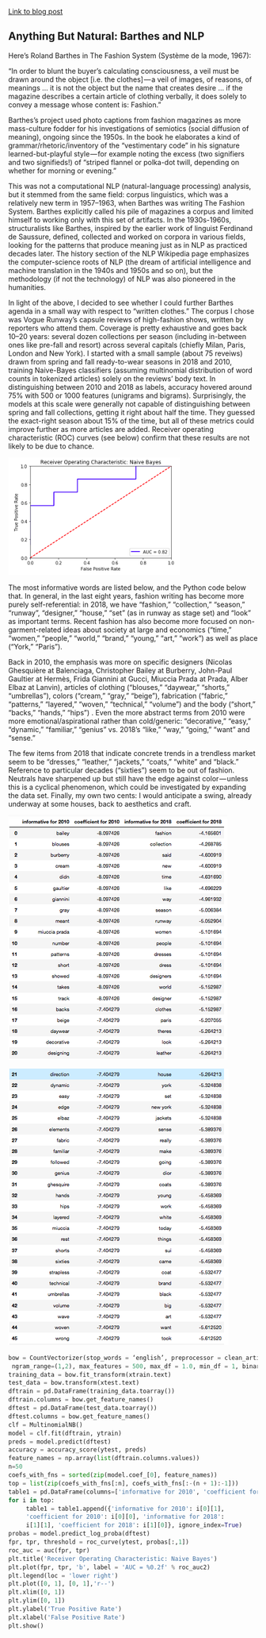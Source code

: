 [Link to blog post](https://medium.com/@idontneedtoseethat/anything-but-natural-barthes-and-nlp-42573db5a5ff)

## Anything But Natural: Barthes and NLP

Here’s Roland Barthes in The Fashion System (Système de la mode, 1967):

“In order to blunt the buyer’s calculating consciousness, a veil must be drawn around the object [i.e. the clothes] — a veil of images, of reasons, of meanings … it is not the object but the name that creates desire … if the magazine describes a certain article of clothing verbally, it does solely to convey a message whose content is: Fashion.”

Barthes’s project used photo captions from fashion magazines as more mass-culture fodder for his investigations of semiotics (social diffusion of meaning), ongoing since the 1950s. In the book he elaborates a kind of grammar/rhetoric/inventory of the “vestimentary code” in his signature learned-but-playful style — for example noting the excess (two signifiers and two signifieds!) of “striped flannel or polka-dot twill, depending on whether for morning or evening.”

This was not a computational NLP (natural-language processing) analysis, but it stemmed from the same field: corpus linguistics, which was a relatively new term in 1957–1963, when Barthes was writing The Fashion System. Barthes explicitly called his pile of magazines a corpus and limited himself to working only with this set of artifacts. In the 1930s-1960s, structuralists like Barthes, inspired by the earlier work of linguist Ferdinand de Saussure, defined, collected and worked on corpora in various fields, looking for the patterns that produce meaning just as in NLP as practiced decades later. The history section of the NLP Wikipedia page emphasizes the computer-science roots of NLP (the dream of artificial intelligence and machine translation in the 1940s and 1950s and so on), but the methodology (if not the technology) of NLP was also pioneered in the humanities.

In light of the above, I decided to see whether I could further Barthes agenda in a small way with respect to “written clothes.” The corpus I chose was Vogue Runway’s capsule reviews of high-fashion shows, written by reporters who attend them. Coverage is pretty exhaustive and goes back 10–20 years: several dozen collections per season (including in-between ones like pre-fall and resort) across several capitals (chiefly Milan, Paris, London and New York).
I started with a small sample (about 75 reveiws) drawn from spring and fall ready-to-wear seasons in 2018 and 2010, training Naive-Bayes classifiers (assuming multinomial distribution of word counts in tokenized articles) solely on the reviews’ body text. In distinguishing between 2010 and 2018 as labels, accuracy hovered around 75% with 500 or 1000 features (unigrams and bigrams). Surprisingly, the models at this scale were generally not capable of distinguishing between spring and fall collections, getting it right about half the time. They guessed the exact-right season about 15% of the time, but all of these metrics could improve further as more articles are added. Receiver operating characteristic (ROC) curves (see below) confirm that these results are not likely to be due to chance.

![](ROC.png)

The most informative words are listed below, and the Python code below that. In general, in the last eight years, fashion writing has become more purely self-referential: in 2018, we have “fashion,” “collection,” “season,” “runway”, “designer,” “house,” “set” (as in runway as stage set) and “look” as important terms. Recent fashion has also become more focused on non-garment-related ideas about society at large and economics (“time,” “women,” “people,” “world,” “brand,” “young,” “art,” “work”) as well as place (“York,” “Paris”).

Back in 2010, the emphasis was more on specific designers (Nicolas Ghesquière at Balenciaga, Christopher Bailey at Burberry, John-Paul Gaultier at Hermès, Frida Giannini at Gucci, Miuccia Prada at Prada, Alber Elbaz at Lanvin), articles of clothing (“blouses,” “daywear,” “shorts,” “umbrellas”), colors (“cream,” “gray,” “beige”), fabrication (“fabric,” “patterns,” “layered,” “woven,” “technical,” “volume”) and the body (“short,” “backs,” “hands,” “hips”) . Even the more abstract terms from 2010 were more emotional/aspirational rather than cold/generic: “decorative,” “easy,” “dynamic,” “familiar,” “genius” vs. 2018’s “like,” “way,” “going,” “want” and “sense.”

The few items from 2018 that indicate concrete trends in a trendless market seem to be “dresses,” “leather,” “jackets,” “coats,” “white” and “black.” Reference to particular decades (“sixties”) seem to be out of fashion. Neutrals have sharpened up but still have the edge against color — unless this is a cyclical phenomenon, which could be investigated by expanding the data set. Finally, my own two cents: I would anticipate a swing, already underway at some houses, back to aesthetics and craft.

![](top20.png)

![](21to45.png)

``` python
bow = CountVectorizer(stop_words = ‘english’, preprocessor = clean_article, tokenizer = TweetTokenizer().tokenize,
 ngram_range=(1,2), max_features = 500, max_df = 1.0, min_df = 1, binary = False)
training_data = bow.fit_transform(xtrain.text)
test_data = bow.transform(xtest.text)
dftrain = pd.DataFrame(training_data.toarray())
dftrain.columns = bow.get_feature_names()
dftest = pd.DataFrame(test_data.toarray())
dftest.columns = bow.get_feature_names()
clf = MultinomialNB()
model = clf.fit(dftrain, ytrain)
preds = model.predict(dftest)
accuracy = accuracy_score(ytest, preds)
feature_names = np.array(list(dftrain.columns.values))
n=50
coefs_with_fns = sorted(zip(model.coef_[0], feature_names))
top = list(zip(coefs_with_fns[:n], coefs_with_fns[:-(n + 1):-1]))
table1 = pd.DataFrame(columns=['informative for 2010', 'coefficient for 2010', 'informative for 2018', 'coefficient for 2018'])
for i in top:
     table1 = table1.append({'informative for 2010': i[0][1],
     'coefficient for 2010': i[0][0], 'informative for 2018':
     i[1][1], 'coefficient for 2018': i[1][0]}, ignore_index=True)
probas = model.predict_log_proba(dftest)
fpr, tpr, threshold = roc_curve(ytest, probas[:,1])  
roc_auc = auc(fpr, tpr)
plt.title('Receiver Operating Characteristic: Naive Bayes')
plt.plot(fpr, tpr, 'b', label = 'AUC = %0.2f' % roc_auc2)
plt.legend(loc = 'lower right')
plt.plot([0, 1], [0, 1],'r--')
plt.xlim([0, 1])
plt.ylim([0, 1])
plt.ylabel('True Positive Rate')
plt.xlabel('False Positive Rate')
plt.show()
```
